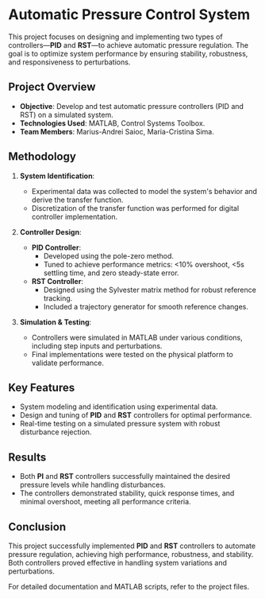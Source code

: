 # Automatic Pressure Control System

This project focuses on designing and implementing two types of controllers—**PID** and **RST**—to achieve automatic pressure regulation. The goal is to optimize system performance by ensuring stability, robustness, and responsiveness to perturbations.

##  Project Overview
- **Objective**: Develop and test automatic pressure controllers (PID and RST) on a simulated system.
- **Technologies Used**: MATLAB, Control Systems Toolbox.
- **Team Members**: Marius-Andrei Saioc, Maria-Cristina Sima.

## Methodology
1. **System Identification**:
   - Experimental data was collected to model the system's behavior and derive the transfer function.
   - Discretization of the transfer function was performed for digital controller implementation.

2. **Controller Design**:
   - **PID Controller**:
     - Developed using the pole-zero method.
     - Tuned to achieve performance metrics: <10% overshoot, <5s settling time, and zero steady-state error.
   - **RST Controller**:
     - Designed using the Sylvester matrix method for robust reference tracking.
     - Included a trajectory generator for smooth reference changes.

3. **Simulation & Testing**:
   - Controllers were simulated in MATLAB under various conditions, including step inputs and perturbations.
   - Final implementations were tested on the physical platform to validate performance.

##  Key Features
- System modeling and identification using experimental data.
- Design and tuning of **PID** and **RST** controllers for optimal performance.
- Real-time testing on a simulated pressure system with robust disturbance rejection.

##  Results
- Both **PI** and **RST** controllers successfully maintained the desired pressure levels while handling disturbances.
- The controllers demonstrated stability, quick response times, and minimal overshoot, meeting all performance criteria.

##  Conclusion
This project successfully implemented **PID** and **RST** controllers to automate pressure regulation, achieving high performance, robustness, and stability. Both controllers proved effective in handling system variations and perturbations.

For detailed documentation and MATLAB scripts, refer to the project files.
